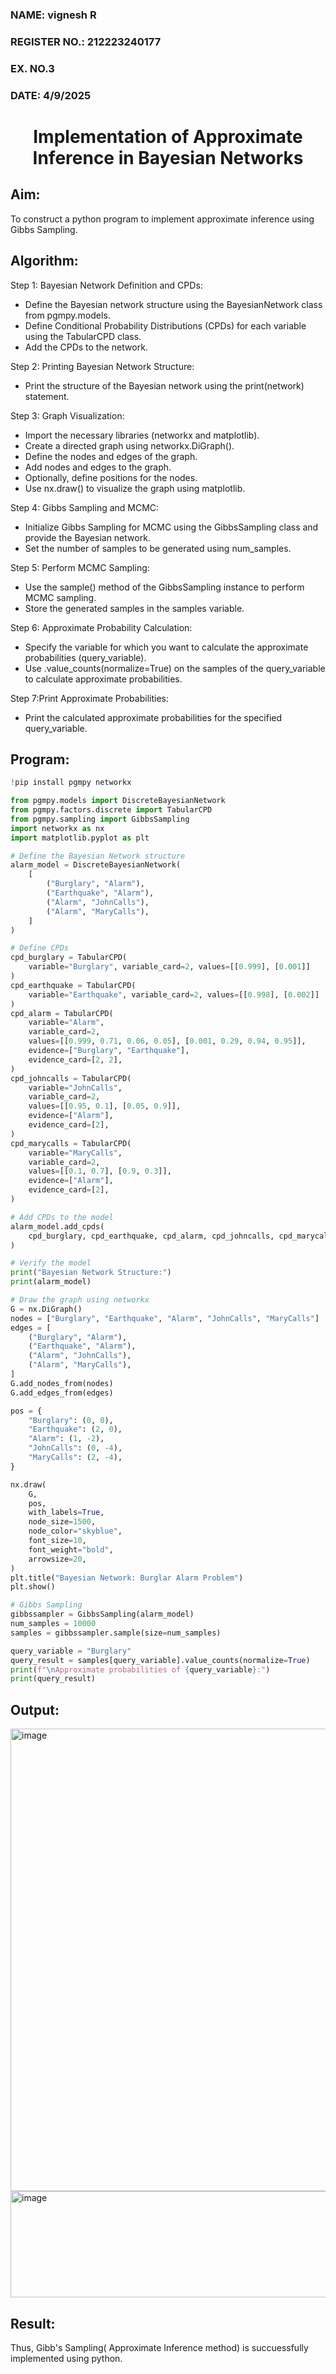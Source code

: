 <H3>NAME: vignesh R</H3>
<H3>REGISTER NO.: 212223240177</H3>
<H3>EX. NO.3</H3>
<H3>DATE: 4/9/2025</H3>
<H1 ALIGN =CENTER> Implementation of Approximate Inference in Bayesian Networks
</H1>

## Aim: 
   To construct a python program to implement approximate inference using Gibbs Sampling.</br>
## Algorithm:
   Step 1: Bayesian Network Definition and CPDs:<br>
    <ul> <li>Define the Bayesian network structure using the BayesianNetwork class from pgmpy.models.</li>
    <li>Define Conditional Probability Distributions (CPDs) for each variable using the TabularCPD class.</li>
    <li>Add the CPDs to the network.</li></ul>
    Step 2: Printing Bayesian Network Structure:<br>
    <ul><li>Print the structure of the Bayesian network using the print(network) statement.</li></ul>
   Step 3: Graph Visualization:
    <ul><li>Import the necessary libraries (networkx and matplotlib).</li>
    <li>Create a directed graph using networkx.DiGraph().</li>
    <li>Define the nodes and edges of the graph.</li>
    <li>Add nodes and edges to the graph.</li>
    <li>Optionally, define positions for the nodes.</li>
    <li>Use nx.draw() to visualize the graph using matplotlib.</li></ul>
    Step 4: Gibbs Sampling and MCMC:<br>
    <ul><li>Initialize Gibbs Sampling for MCMC using the GibbsSampling class and provide the Bayesian network.</li>
    <li>Set the number of samples to be generated using num_samples.</li></ul>
    Step 5: Perform MCMC Sampling:<br>
    <ul><li>Use the sample() method of the GibbsSampling instance to perform MCMC sampling.</li>
    <li>Store the generated samples in the samples variable.</li></ul>
    Step 6: Approximate Probability Calculation:<br>
    <ul><li>Specify the variable for which you want to calculate the approximate probabilities (query_variable).</li>
    <li>Use .value_counts(normalize=True) on the samples of the query_variable to calculate approximate probabilities.</li></ul>
    Step 7:Print Approximate Probabilities:<br>
    <ul><li>Print the calculated approximate probabilities for the specified query_variable.</li></ul>


## Program:
```py
!pip install pgmpy networkx

from pgmpy.models import DiscreteBayesianNetwork
from pgmpy.factors.discrete import TabularCPD
from pgmpy.sampling import GibbsSampling
import networkx as nx
import matplotlib.pyplot as plt

# Define the Bayesian Network structure
alarm_model = DiscreteBayesianNetwork(
    [
        ("Burglary", "Alarm"),
        ("Earthquake", "Alarm"),
        ("Alarm", "JohnCalls"),
        ("Alarm", "MaryCalls"),
    ]
)

# Define CPDs
cpd_burglary = TabularCPD(
    variable="Burglary", variable_card=2, values=[[0.999], [0.001]]
)
cpd_earthquake = TabularCPD(
    variable="Earthquake", variable_card=2, values=[[0.998], [0.002]]
)
cpd_alarm = TabularCPD(
    variable="Alarm",
    variable_card=2,
    values=[[0.999, 0.71, 0.06, 0.05], [0.001, 0.29, 0.94, 0.95]],
    evidence=["Burglary", "Earthquake"],
    evidence_card=[2, 2],
)
cpd_johncalls = TabularCPD(
    variable="JohnCalls",
    variable_card=2,
    values=[[0.95, 0.1], [0.05, 0.9]],
    evidence=["Alarm"],
    evidence_card=[2],
)
cpd_marycalls = TabularCPD(
    variable="MaryCalls",
    variable_card=2,
    values=[[0.1, 0.7], [0.9, 0.3]],
    evidence=["Alarm"],
    evidence_card=[2],
)

# Add CPDs to the model
alarm_model.add_cpds(
    cpd_burglary, cpd_earthquake, cpd_alarm, cpd_johncalls, cpd_marycalls
)

# Verify the model
print("Bayesian Network Structure:")
print(alarm_model)

# Draw the graph using networkx
G = nx.DiGraph()
nodes = ["Burglary", "Earthquake", "Alarm", "JohnCalls", "MaryCalls"]
edges = [
    ("Burglary", "Alarm"),
    ("Earthquake", "Alarm"),
    ("Alarm", "JohnCalls"),
    ("Alarm", "MaryCalls"),
]
G.add_nodes_from(nodes)
G.add_edges_from(edges)

pos = {
    "Burglary": (0, 0),
    "Earthquake": (2, 0),
    "Alarm": (1, -2),
    "JohnCalls": (0, -4),
    "MaryCalls": (2, -4),
}

nx.draw(
    G,
    pos,
    with_labels=True,
    node_size=1500,
    node_color="skyblue",
    font_size=10,
    font_weight="bold",
    arrowsize=20,
)
plt.title("Bayesian Network: Burglar Alarm Problem")
plt.show()

# Gibbs Sampling
gibbssampler = GibbsSampling(alarm_model)
num_samples = 10000
samples = gibbssampler.sample(size=num_samples)

query_variable = "Burglary"
query_result = samples[query_variable].value_counts(normalize=True)
print(f"\nApproximate probabilities of {query_variable}:")
print(query_result)

```



## Output:
<img width="1031" height="740" alt="image" src="https://github.com/user-attachments/assets/d16ef411-08b3-43a3-b50a-573f62b32c8d" />

<img width="713" height="170" alt="image" src="https://github.com/user-attachments/assets/d4541b17-c3ee-4141-94be-4999111b0404" />

## Result:
Thus, Gibb's Sampling( Approximate Inference method) is succuessfully implemented using python.
